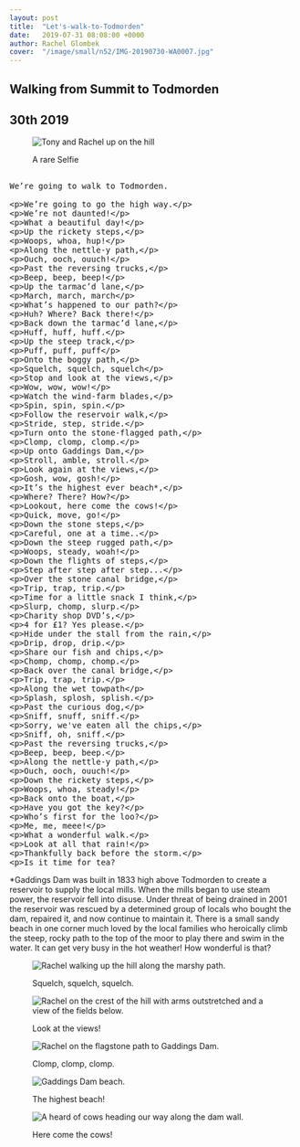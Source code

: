 ```yaml
---
layout: post
title:  "Let's-walk-to-Todmorden"
date:   2019-07-31 08:08:00 +0000
author: Rachel Glombek
cover:  "/image/small/n52/IMG-20190730-WA0007.jpg"
---
```


<h2>Walking from Summit to Todmorden</h2>
<h2>30th 2019</h2>

<figure>
 <img src="{{site.baseurl}}/image/small/n52/IMG-20190730-WA0002.jpg" alt="Tony and Rachel up on the hill" >
 <figcaption>
 <p>A rare Selfie</p>
 </figcaption>
</figure>

<xmp>
We’re going to walk to Todmorden.

We’re going to go the high way.
 

We’re not daunted!

What a beautiful day!
 

Up the rickety steps,

Woops, whoa, hup!
 

Along the nettle-y path,

Ouch, ooch, ouuch!
 

Past the reversing trucks,

Beep, beep, beep!
 

Up the tarmac’d lane,

March, march, march
 

What’s happened to our path?

Huh? Where? Back there!
 

Back down the tarmac’d lane,

Huff, huff, huff.
 

Up the steep track,

Puff, puff, puff
 

Onto the boggy path,

Squelch, squelch, squelch
 

Stop and look at the views,

Wow, wow, wow!
 

Watch the wind-farm blades,

Spin, spin, spin.
 

Follow the reservoir walk,

Stride, step, stride.
 

Turn onto the stone-flagged path,

Clomp, clomp, clomp.
 

Up onto Gaddings Dam,

Stroll, amble, stroll.
 

Look again at the views,

Gosh, wow, gosh!
 

It’s the highest ever beach*,

Where? There? How?
 

Lookout, here come the cows!

Quick, move, go!
 

Down the stone steps,

Careful, one at a time..
 

Down the steep rugged path,

Woops, steady, woah!
 

Down the flights of steps,

Step after step after step...
 

Over the stone canal bridge,

Trip, trap, trip.
 

Time for a little snack I think,

Slurp, chomp, slurp.
 

Charity shop DVD’s,

4 for £1? Yes please.
 

Hide under the stall from the rain,

Drip, drop, drip.
 

Share our fish and chips,

Chomp, chomp, chomp.
 

Back over the canal bridge,

Trip, trap, trip.
 

Along the wet towpath

Splash, splosh, splish.

 

Past the curious dog,

Sniff, snuff, sniff.
 

Sorry, we've eaten all the chips,

Sniff, oh, sniff.
 

Past the reversing trucks,

Beep, beep, beep.
 

Along the nettle-y path,

Ouch, ooch, ouuch!
 

Down the rickety steps,

Woops, whoa, steady!
 

Back onto the boat, 

Have you got the key?
 

Who’s first for the loo?

Me, me, meee!
 

What a wonderful walk.

Look at all that rain!
 

Thankfully back before the storm.

Is it time for tea?
</xmp>

<p>*Gaddings Dam was built in 1833 high above Todmorden to create a reservoir to supply the local mills. When the mills began to use steam power, the reservoir fell into disuse. Under threat of being drained in 2001 the reservoir was rescued by a determined group of locals who bought the dam, repaired it, and now continue to maintain it. There is a small sandy beach in one corner much loved by the local families who heroically climb the steep, rocky path to the top of the moor to play there and swim in the water. It can get very busy in the hot weather! How wonderful is that?</p>

<figure>
 <img src="{{site.baseurl}}/image/small/n52/DSCN2249.jpg" alt="Rachel walking up the hill along the marshy path." >
 <figcaption>
 <p>Squelch, squelch, squelch.</p>
 </figcaption>
</figure>

<figure>
 <img src="{{site.baseurl}}/image/small/n52/IMG-20190730-WA0000.jpg" alt="Rachel on the crest of the hill with arms outstretched and a view of the fields below." >
 <figcaption>
 <p>Look at the views!</p>
 </figcaption>
</figure>

<figure>
 <img src="{{site.baseurl}}/image/small/n52/DSCN2261.jpg" alt="Rachel on the flagstone path to Gaddings Dam." >
 <figcaption>
 <p>Clomp, clomp, clomp.</p>
 </figcaption>
</figure>

<figure>
 <img src="{{site.baseurl}}/image/small/n52/IMG-20190730-WA0007.jpg" alt="Gaddings Dam beach." >
 <figcaption>
 <p>The highest beach!</p>
 </figcaption>
</figure>

<figure>
 <img src="{{site.baseurl}}/image/small/n52/IMG-20190730-WA0009.jpg" alt="A heard of cows heading our way along the dam wall." >
 <figcaption>
 <p>Here come the cows!</p>
 </figcaption>
</figure>
